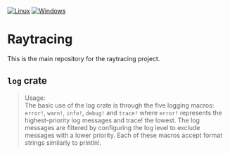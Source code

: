 [![Linux](https://github.com/TrayRacers/Raytracing/actions/workflows/rust-linux.yml/badge.svg)](https://github.com/TrayRacers/Raytracing/actions/workflows/rust-linux.yml)
[![Windows](https://github.com/TrayRacers/Raytracing/actions/workflows/rust-windows.yml/badge.svg)](https://github.com/TrayRacers/Raytracing/actions/workflows/rust-windows.yml)

# Raytracing

This is the main repository for the raytracing project.

## `log` crate

> Usage:  
> The basic use of the log crate is through the five logging macros: `error!`, `warn!`, `info!`, `debug!` and `trace!` where `error!` represents the highest-priority log messages and trace! the lowest. The log messages are filtered by configuring the log level to exclude messages with a lower priority. Each of these macros accept format strings similarly to println!.
